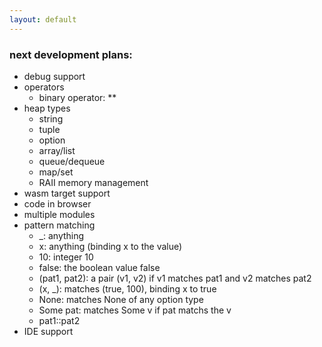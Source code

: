 ```yaml
---
layout: default
---
```


### next development plans:
- debug support
- operators
  - binary operator: **
- heap types
  - string
  - tuple
  - option
  - array/list
  - queue/dequeue
  - map/set
  - RAII memory management
- wasm target support
- code in browser
- multiple modules
- pattern matching
  - _: anything
  - x: anything (binding x to the value)
  - 10: integer 10 
  - false: the boolean value false
  - (pat1, pat2): a pair (v1, v2) if v1 matches pat1 and v2 matches pat2
  - (x, _): matches (true, 100), binding x to true
  - None: matches None of any option type
  - Some pat: matches Some v if pat matchs the v
  - pat1::pat2
- IDE support
